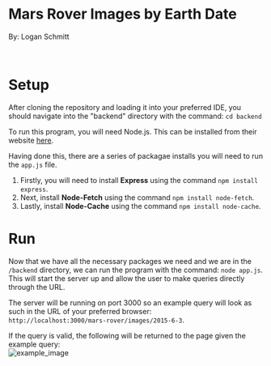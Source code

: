 # Mars Rover Images by Earth Date
By: Logan Schmitt

<br/>

# Setup

After cloning the repository and loading it into your preferred IDE, you should navigate into the "backend" directory with the command: `cd backend`

To run this program, you will need Node.js. This can be installed from their website [here](https://nodejs.org/en/download/).

Having done this, there are a series of packagae installs you will need to run the `app.js` file.
1. Firstly, you will need to install **Express** using the command `npm install express`.
2. Next, install **Node-Fetch** using the command `npm install node-fetch`.
3. Lastly, install **Node-Cache** using the command `npm install node-cache`.

# Run
Now that we have all the necessary packages we need and we are in the `/backend` directory, we can run the program with the command: `node app.js`. This will start the server up and allow the user to make queries directly through the URL.

The server will be running on port 3000 so an example query will look as such in the URL of your preferred browser: <br/>
`http://localhost:3000/mars-rover/images/2015-6-3`.


If the query is valid, the following will be returned to the page given the example query: <br/>
![example_image](https://user-images.githubusercontent.com/55211410/204692178-85be7994-6e22-460d-9798-5d4cd4f7d4a5.png)
